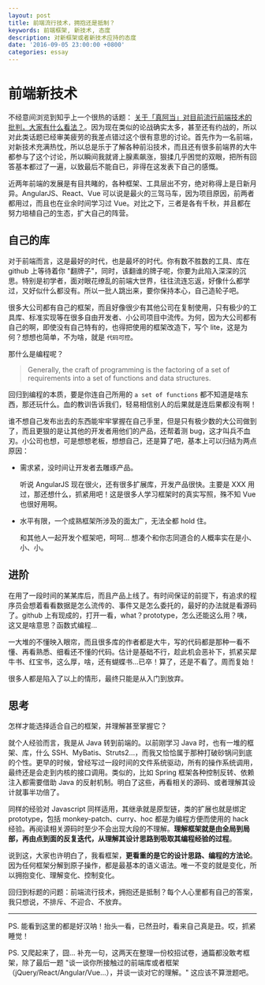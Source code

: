 ```yaml
---
layout: post
title: 前端流行技术，拥抱还是抵制？
keywords: 前端框架, 新技术, 态度
description: 对新框架或者新技术应持的态度
date: '2016-09-05 23:00:00 +0800'
categories: essay
---
```


# 前端新技术

不经意间浏览到知乎上一个很热的话题： [关于「真阿当」对目前流行前端技术的批判，大家有什么看法？](https://www.zhihu.com/question/38924821)。因为现在类似的论战确实太多，甚至还有约战的，所以对此类话题已经审美疲劳的我差点错过这个很有意思的讨论。首先作为一名前端，对新技术充满热忱，所以总是乐于了解各种前沿技术，而且还有很多前端界的大牛都参与了这个讨论，所以瞬间我就肾上腺素飙涨，狠揉几乎困觉的双眼，把所有回答基本都过了一遍，以致最后不能自已，非得在这发表下自己的感慨。

近两年前端的发展是有目共睹的，各种框架、工具层出不穷，绝对称得上是日新月异。AngularJS、React、Vue 可以说是最火的三驾马车，因为项目原因，前两者都用过，而且也在业余时间学习过 Vue。对比之下，三者是各有千秋，并且都在努力培植自己的生态，扩大自己的阵营。

## 自己的库

对于前端而言，这是最好的时代，也是最坏的时代。你有数不胜数的工具、库在 github 上等待着你 "翻牌子"，同时，该翻谁的牌子呢，你要为此陷入深深的沉思。特别是初学者，面对眼花缭乱的前端大世界，往往流连忘返，好像什么都学过，又好似什么都没有。所以一批人跳出来，要你保持本心，自己造轮子吧。

很多大公司都有自己的框架，而且好像很少有其他公司在复制使用，只有极少的工具库、标准实现等在很多自由开发者、小公司项目中流传。为何，因为大公司都有自己的啊，即使没有自己特有的，也得把使用的框架改造下，写个 lite，这是为何？想想也简单，不为啥，就是 `代码可控`。

那什么是编程呢？

> Generally, the craft of programming is the factoring of a set of requirements into a set of functions and data structures.

回归到编程的本质，要是你连自己所用的 `a set of functions` 都不知道是啥东西，那还玩什么。血的教训告诉我们，轻易相信别人的后果就是连后果都没有啊！

谁不想自己发布出去的东西能牢牢掌握在自己手里，但是只有极少数的大公司做到了，而且更狠的是让其他的开发者用他们的产品，还帮着测 bug，这才叫兵不血刃。小公司也想，可是想想老板，想想自己，还是算了吧，基本上可以归结为两点原因：

- 需求紧，没时间让开发者去雕琢产品。

  听说 AngularJS 现在很火，还有很多扩展库，开发产品很快。主要是 XXX 用过，那还想什么，抓紧用吧！这是很多人学习框架时的真实写照，殊不知 Vue 也很好用啊。

- 水平有限，一个成熟框架所涉及的面太广，无法全都 hold 住。

  和其他人一起开发个框架吧，呵呵... 想凑个和你志同道合的人概率实在是小、小、小。

## 进阶

在用了一段时间的某某库后，而且产品上线了。有时间保证的前提下，有追求的程序员会想着看看数据是怎么流传的、事件又是怎么委托的，最好的办法就是看源码了。github 上有现成的，打开一看，what？prototype，怎么还能这么用？咦，这又是啥意思？函数式编程...

一大堆的不懂映入眼帘，而且很多库的作者都是大牛，写的代码都是那种一看不懂、再看熟悉、细看还不懂的代码。估计是基础不行，趁此机会恶补下，抓紧买犀牛书、红宝书，这么厚，啥，还有蝴蝶书...已卒！算了，还是不看了。周而复始！

很多人都是陷入了以上的情形，最终只能是从入门到放弃。

## 思考

怎样才能选择适合自己的框架，并理解甚至掌握它？

就个人经验而言，我是从 Java 转到前端的。以前刚学习 Java 时，也有一堆的框架、库，什么 SSH、MyBatis、Struts2...，而我又恰恰属于那种打破砂锅问到底的个性。更早的时候，曾经写过一段时间的文件系统驱动，所有的操作系统调用，最终还是会走到内核的接口调用。类似的，比如 Spring 框架各种控制反转、依赖注入都需要借助 Java 的反射机制。明白了这些，再看相关的源码、或者理解其设计就事半功倍了。

同样的经验对 Javascript 同样适用，其继承就是原型链，类的扩展也就是绑定 prototype，包括 monkey-patch、curry、hoc 都是为编程方便而使用的 hack 经验。再阅读相关源码时至少不会出现大段的不理解。**理解框架就是由全局到局部，再由点到面的反复迭代，从理解其设计思路到吸取其编程经验的过程**。

说到这，大家也许明白了，我看框架，**更看重的是它的设计思路、编程的方法论**。因为任何框架分解到原子操作，都是最基本的语义语法。唯一不变的就是变化，所以拥抱变化、理解变化、控制变化。

回归到标题的问题：前端流行技术，拥抱还是抵制？每个人心里都有自己的答案，我只想说，不排斥、不迎合、不放弃。

--------------------------------------------------------------------------------

PS. 能看到这里的都是好汉呐！抬头一看，已然丑时，看来自己真是丑。哎，抓紧睡觉！

PS. 又爬起来了，囧... 补充一句，这两天在整理一份校招试卷，通篇都没敢考框架，除了最后一题 "谈一谈你所接触过的前端库或者框架（jQuery/React/Angular/Vue...），并谈一谈对它的理解。" 这应该不算泄题吧。
